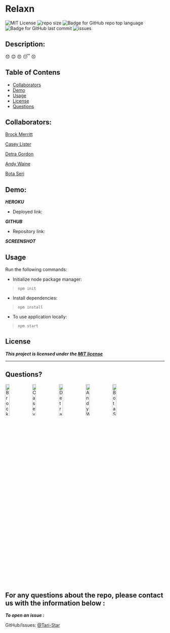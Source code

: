 # Relaxn



![MIT License](https://img.shields.io/badge/license-MIT-red)
![repo size](https://img.shields.io/github/repo-size/Brock-Merritt/Relaxn?style=flat&logo=appveyor)
![Badge for GitHub repo top language](https://img.shields.io/github/languages/top/Brock-Merritt/Relaxn?style=flat&logo=appveyor)
![Badge for GitHub last commit](https://img.shields.io/github/last-commit/Brock-Merritt/Relaxn?style=flat&logo=appveyor)
![issues](https://img.shields.io/github/issues/Brock-Merritt/Relaxn?style=flat&logo=appveyor)

## Description:

:disappointed: <!-- sad --> :blush: <!-- happy --> :angry:<!-- angry -->
:sleeping: <!-- tired --> :persevere:<!-- stressed -->

## Table of Contens

- [Collaborators](#collaborators)
- [Demo](#demo)
- [Usage](#usage)
- [License](#license)
- [Questions](#questions)

## Collaborators:

[Brock Merritt](https://github.com/Brock-Merritt)

[Casey Lister](https://github.com/caseylister)

[Detra Gordon](https://github.com/detrasmental)

[Andy Waine](https://github.com/Andy-Waine)

[Bota Seri](https://github.com/Tari-Star)

## Demo:

**_HEROKU_**

- Deployed link:[]()

**_GITHUB_**

- Repository link:[]()

**_SCREENSHOT_**


## Usage

Run the following commands:

- Initialize node package manager:

> `npm init`

- Install dependencies:

> `npm install`

- To use application locally:

> `npm start`

## License

**_This project is licensed under the [MIT license](https://choosealicense.com/licenses/mit)_**

---

## Questions?

<img src="https://avatars.githubusercontent.com/u/88811836?v=4" alt="Brock Merritt" width="16%" />
<img src="https://avatars.githubusercontent.com/u/61242698?v=4" alt="Casey Lister" width="16%" />
<img src="https://avatars.githubusercontent.com/u/85942489?v=4" alt="Detra Gordon" width="16%" />
<img src="https://avatars.githubusercontent.com/u/88730354?v=4" alt="Andy Waine" width="16%" />
<img src="https://avatars.githubusercontent.com/u/89365355?v=4" alt="Bota Seri" width="16%" />
  

  For any questions about the repo, please contact us with the information below :
  ---
  
 ***To open an issue :***
 
 GitHub/Issues: [@Tari-Star](https://github.com/Brock-Merritt/Relaxn/issues)
